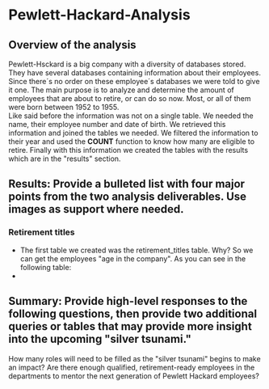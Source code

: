 # Pewlett-Hackard-Analysis

## Overview of the analysis
Pewlett-Hsckard is a big company with a diversity of databases stored. They have several databases containing information about their employees. Since there´s no order on these employee´s databases we were told to give it one. The main purpose is to analyze and determine the amount of employees that are about to retire, or can do so now. Most, or all of them were born between 1952 to 1955.  
Like said before the information was not on a single table. We needed the name, their employee number and date of birth. We retrieved this information and joined the tables we needed. We filtered the information to their year and used the **COUNT** function to know how many are eligible to retire. Finally with this information we created the tables with the results which are in the "results" section.
## Results: Provide a bulleted list with four major points from the two analysis deliverables. Use images as support where needed.

### Retirement titles
- The first table we created was the retirement_titles table. Why? So we can get the employees "age in the company". As you can see in the following table:  
- 
## Summary: Provide high-level responses to the following questions, then provide two additional queries or tables that may provide more insight into the upcoming "silver tsunami."



How many roles will need to be filled as the "silver tsunami" begins to make an impact?
Are there enough qualified, retirement-ready employees in the departments to mentor the next generation of Pewlett Hackard employees?
